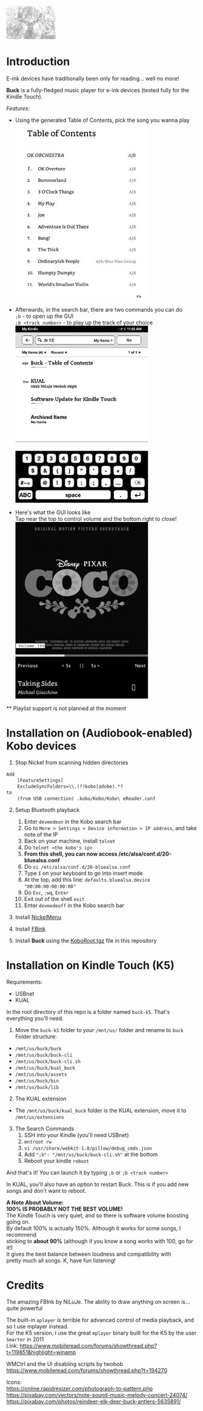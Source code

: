 <img src="rawassets/index2.png" width="130">

# Introduction

E-ink devices have traditionally been only for reading... well no more!

**Buck** is a fully-fledged music player for e-ink devices (tested fully for the Kindle Touch).

*Features:*<br/>
- Using the generated Table of Contents, pick the song you wanna play<br/>
<img src="screenshots/buck-toc.png" width="350"><br/>

- Afterwards, in the search bar, there are two commands you can do<br/>
  `;b` - to open up the GUI<br/>
  `;b <track number>` - to play up the track of your choice<br/>
<img src="screenshots/buck-search-bar-cmd.png" width="350"><br/>

- Here's what the GUI looks like<br/>
  Tap near the top to control volume and the bottom right to close!<br/>
<img src="screenshots/buck-ui.png" width="350"><br/>

** Playlist support is not planned at the moment<br/>

# Installation on (Audiobook-enabled) Kobo devices

1. Stop Nickel from scanning hidden directories
```
Add
    [FeatureSettings]
    ExcludeSyncFolders=\\.(?!kobo|adobe).*?
to
    (from USB connection) .kobo/Kobo/Kobo\ eReader.conf
```

2. Setup Bluetooth playback<br/>
    1. Enter `devmodeon` in the Kobo search bar
    2. Go to `More > Settings > Device information > IP address`, and take note of the IP
    3. Back on your machine, install `telnet`
    4. Do `telnet <the kobo's ip>`
    5. **From this shell, you can now access /etc/alsa/conf.d/20-bluealsa.conf**
    6. Do `vi /etc/alsa/conf.d/20-bluealsa.conf`
    7. Type `I` on your keyboard to go into insert mode
    8. At the top, add this line: `defaults.bluealsa.device "00:00:00:00:00:00"` 
    9. Do `Esc`, `:wq`, `Enter`
    10. Exit out of the shell `exit`
    11. Enter `devmodeoff` in the Kobo search bar

3. Install <a href="https://github.com/pgaskin/NickelMenu/releases">NickelMenu</a>

4. Install <a href="https://www.mobileread.com/forums/showthread.php?t=299110">FBink</a>

5. Install **Buck** using the <a href="KoboRoot.tgz">KoboRoot.tgz</a> file in this repository

# Installation on Kindle Touch (K5)

Requirements:
- USBnet
- KUAL

In the root directory of this repo is a folder named `buck-k5`. That's everything you'll need.

1. Move the `buck-k5` folder to your `/mnt/us/` folder and rename to `buck`<br/>
Folder structure:
- `/mnt/us/buck/buck`
- `/mnt/us/buck/buck-cli`
- `/mnt/us/buck/buck-cli.sh`
- `/mnt/us/buck/kual_buck`
- `/mnt/us/buck/assets`
- `/mnt/us/buck/bin`
- `/mnt/us/buck/lib`

2. The KUAL extension<br/>
- The `/mnt/us/buck/kual_buck` folder is the KUAL extension, move it to `/mnt/us/extensions`

3. The Search Commands<br/>
    1. SSH into your Kindle (you'll need USBnet)
    2. `mntroot rw`
    3. `vi /usr/share/webkit-1.0/pillow/debug_cmds.json`
    4. Add `";b": "/mnt/us/buck/buck-cli.sh"` at the bottom
    5. Reboot your kindle `reboot`

And that's it! You can launch it by typing `;b` or `;b <track number>`

In KUAL, you'll also have an option to restart Buck. This is if you add new songs and don't want to reboot.

**A Note About Volume:**<br/>
**100% IS PROBABLY NOT THE BEST VOLUME!**<br/>
The Kindle Touch is very quiet, and so there is software volume boosting going on.<br/>
By default 100% is actually 150%. Although it works for some songs, I recommend<br/>
sticking to **about 90%** (although if you know a song works with 100, go for it!)<br/>
It gives the best balance between loudness and compatibility with<br/>
pretty much all songs. K, have fun listening!

# Credits

The amazing FBInk by NiLuJe. The ability to draw anything on screen is... quite powerful

The built-in `aplayer` is terrible for advanced control of media playback, and so I use mplayer instead.<br/>
For the K5 version, I use the great `mplayer` binary built for the K5 by the user `Smarter` in 2011<br/>
Link: https://www.mobileread.com/forums/showthread.php?t=119851&highlight=winamp

WMCtrl and the UI disabling scripts by twobob<br/>
https://www.mobileread.com/forums/showthread.php?t=194270

Icons:<br/>
https://online.rapidresizer.com/photograph-to-pattern.php<br/>
https://pixabay.com/vectors/note-sound-music-melody-concert-24074/<br/>
https://pixabay.com/photos/reindeer-elk-deer-buck-antlers-5635891/